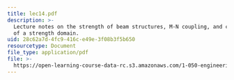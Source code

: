 ```yaml
---
title: lec14.pdf
description: >-
  Lecture notes on the strength of beam structures, M-N coupling, and convexity
  of a strength domain.
uid: 28c62a7d-4fc9-416c-e49e-3f08b3f5b650
resourcetype: Document
file_type: application/pdf
file: >-
  https://open-learning-course-data-rc.s3.amazonaws.com/1-050-engineering-mechanics-i-fall-2007/28c62a7d4fc9416ce49e3f08b3f5b650_lec14.pdf
---
```

